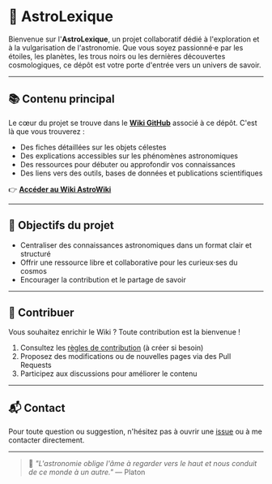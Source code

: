 # 🌌 AstroLexique

Bienvenue sur l'**AstroLexique**, un projet collaboratif dédié à l'exploration et à la vulgarisation de l'astronomie. Que vous soyez passionné·e par les étoiles, les planètes, les trous noirs ou les dernières découvertes cosmologiques, ce dépôt est votre porte d'entrée vers un univers de savoir.

---

## 📚 Contenu principal

Le cœur du projet se trouve dans le **[Wiki GitHub](../../wiki)** associé à ce dépôt. C'est là que vous trouverez :

- Des fiches détaillées sur les objets célestes
- Des explications accessibles sur les phénomènes astronomiques
- Des ressources pour débuter ou approfondir vos connaissances
- Des liens vers des outils, bases de données et publications scientifiques

👉 **[Accéder au Wiki AstroWiki](../../wiki)**

---

## 🚀 Objectifs du projet

- Centraliser des connaissances astronomiques dans un format clair et structuré
- Offrir une ressource libre et collaborative pour les curieux·ses du cosmos
- Encourager la contribution et le partage de savoir

---

## 🤝 Contribuer

Vous souhaitez enrichir le Wiki ? Toute contribution est la bienvenue !

1. Consultez les [règles de contribution](CONTRIBUTING.md) (à créer si besoin)
2. Proposez des modifications ou de nouvelles pages via des Pull Requests
3. Participez aux discussions pour améliorer le contenu

---

## 📬 Contact

Pour toute question ou suggestion, n'hésitez pas à ouvrir une [issue](../../issues) ou à me contacter directement.

---

> 🌠 *"L'astronomie oblige l'âme à regarder vers le haut et nous conduit de ce monde à un autre."* — Platon
